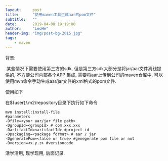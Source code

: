```yaml
---
layout:     post
title:      "使用maven工具生成aar的pom文件"
subtitle:   ""
date:       2019-04-00 19:19:00
author:     "LeoHe"
header-img: "img/post-bg-2015.jpg"
tags:
    - maven
---
```




背景:

​	某些情况下需要使用第三方的sdk, 但是第三方sdk大部分是将jar/aar文件离线提供的, 不方便公司内部各个APP 集成, 需要将aar上传到公司的maven仓库中, 可以使用mvn命令手动生成aar/jar文件的xml格式的pom文件.

使用如下



在${user}/.m2/repository目录下执行如下命令



```shell
mvn install:install-file 
#parameters
-Dfile=<your aar/jar file path> 
-DgroupId=<groupId> # com.xxx.xxx
-DartifactId=<artifactId> #project id
-Dpackaging=<package format> # aar / jar 
-DgeneratePom=<false or true> #genegerate pom file or not
-Dversion=<x.y.z> #versioncode

```



活学活用, 现学现用, 后面记录.